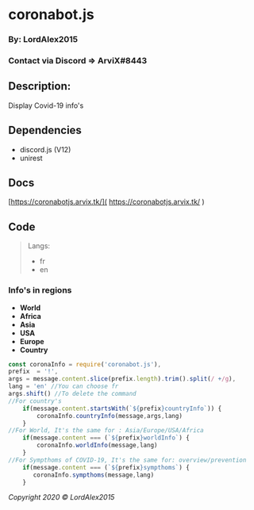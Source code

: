 # coronabot.js
### By: LordAlex2015
### Contact via Discord => ArviX#8443

## Description:
 Display Covid-19 info's

## Dependencies
- discord.js (V12)
- unirest

## Docs 
[https://coronabotjs.arvix.tk/]( https://coronabotjs.arvix.tk/ )

## Code

> Langs: 
> - fr
> - en

### Info's in regions
- **World**
- **Africa**
- **Asia**
- **USA**
- **Europe**
- **Country**

```javascript
const coronaInfo = require('coronabot.js'),
prefix  = '!',
args = message.content.slice(prefix.length).trim().split(/ +/g),
lang = 'en' //You can choose fr
args.shift() //To delete the command
//For country's
    if(message.content.startsWith(`${prefix}countryInfo`)) {
        coronaInfo.countryInfo(message,args,lang)
    }
//For World, It's the same for : Asia/Europe/USA/Africa
    if(message.content === (`${prefix}worldInfo`) {
        coronaInfo.worldInfo(message,lang)
    }
//For Sympthoms of COVID-19, It's the same for: overview/prevention
    if(message.content === (`${prefix}sympthoms`) {
       coronaInfo.sympthoms(message,lang)
    }
```

*Copyright 2020 © LordAlex2015*
